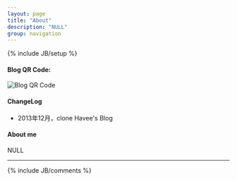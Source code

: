 ```yaml
---
layout: page
title: "About"
description: "NULL"
group: navigation
---
```

{% include JB/setup %}

#### Blog QR Code:

![Blog QR Code](/assets/images/url.png "Blog QR Code")

#### ChangeLog

- 2013年12月，clone Havee's Blog

#### About me

NULL

<hr>
{% include JB/comments %}
